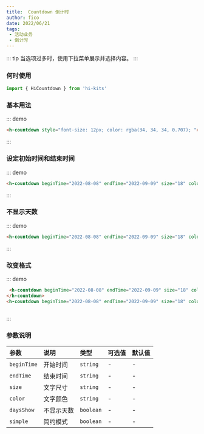 ```yaml
---
title:  Countdown 倒计时
author: fico
date: 2022/06/21
tags:
 - 活动业务
 - 倒计时
---
```

::: tip
当选项过多时，使用下拉菜单展示并选择内容。
:::
### 何时使用
```ts
import { HiCountdown } from 'hi-kits'
```

### 基本用法

::: demo
```html
<h-countdown style="font-size: 12px; color: rgba(34, 34, 34, 0.707); "></h-countdown>
```
:::

### 设定初始时间和结束时间

::: demo
```html
<h-countdown beginTime="2022-08-08" endTime="2022-09-09" size="18" color="#1890ff"></h-countdown>

```
:::

### 不显示天数

::: demo
```html
<h-countdown beginTime="2022-08-08" endTime="2022-09-09" size="18" color="#3F51B5" daysShow="false"></h-countdown>

```
:::

### 改变格式

::: demo
```html
 <h-countdown beginTime="2022-08-08" endTime="2022-09-09" size="18" color="#000" daysShow="false" simple>
</h-countdown>
<h-countdown beginTime="2022-08-08" endTime="2022-09-09" size="18" color="#000" simple></h-countdown>
        
```
:::
### 参数说明

|参数|说明|类型|可选值|默认值
|:--|:--|:--|:-----|:---
| `beginTime`| 开始时间 |  `string` | - | -
| `endTime`| 结束时间 |  `string` | - | -
| `size`| 文字尺寸 |  `string` | - | -
| `color`| 文字颜色 |  `string` | - | -
| `daysShow`| 不显示天数 |  `boolean` | - | -
| `simple`| 简约模式 |  `boolean` | - | -
